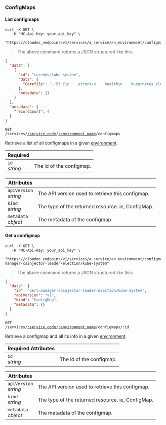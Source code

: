 ### ConfigMaps

<!-------------------- LIST CONFIGMAPS -------------------->

#### List configmaps

```shell
curl -X GET \
   -H "MC-Api-Key: your_api_key" \
   "https://cloudmc_endpoint/v1/services/a_service/an_environment/configmaps"
```

> The above command returns a JSON structured like this:

```json
{
  "data": [
    {
      "id": "coredns/kube-system",
      "data": {
        "Corefile": ".:53 {\n    errors\n    health\n    kubernetes cluster.local in-addr.arpa ip6.arpa {\n      pods insecure\n      upstream\n      fallthrough in-addr.arpa ip6.arpa\n    }\n    prometheus :9153\n    forward . /etc/resolv.conf\n    cache 30\n    loop\n    reload\n    loadbalance\n    import custom/*.override\n}\nimport custom/*.server\n"
      },
      "metadata": {}
    }
  ],
  "metadata": {
    "recordCount": 4
  }
}
```

<code>GET /services/<a href="#administration-service-connections">:service_code</a>/<a href="#administration-environments">:environment_name</a>/configmaps</code>

Retrieve a list of all configmaps in a given [environment](#administration-environments).

| Required           | &nbsp;                   |
| ------------------ | ------------------------ |
| `id` <br/>_string_ | The id of the configmap. |

| Attributes                 | &nbsp;                                            |
| -------------------------- | ------------------------------------------------- |
| `apiVersion` <br/>_string_ | The API version used to retrieve this configmap.  |
| `kind` <br/>_string_       | The type of the returned resource. ie, ConfigMap. |
| `metadata` <br/>_object_   | The metadata of the configmap.                    |

<!-------------------- GET A configmap -------------------->

#### Get a configmap

```shell
curl -X GET \
   -H "MC-Api-Key: your_api_key" \
   "https://cloudmc_endpoint/v1/services/a_service/an_environment/configmaps/cert-manager-cainjector-leader-election/kube-system"
```

> The above command returns a JSON structured like this:

```json
{
  "data": {
    "id": "cert-manager-cainjector-leader-election/kube-system",
    "apiVersion": "v1",
    "kind": "ConfigMap",
    "metadata": {}
  }
}
```

<code>GET /services/<a href="#administration-service-connections">:service_code</a>/<a href="#administration-environments">:environment_name</a>/configmaps/:id</code>

Retrieve a configmap and all its info in a given [environment](#administration-environments).

| Required Attributes | &nbsp;                   |
| ------------------- | ------------------------ |
| `id` <br/>_string_  | The id of the configmap. |

| Attributes                 | &nbsp;                                            |
| -------------------------- | ------------------------------------------------- |
| `apiVersion` <br/>_string_ | The API version used to retrieve this configmap.  |
| `kind` <br/>_string_       | The type of the returned resource. ie, ConfigMap. |
| `metadata` <br/>_object_   | The metadata of the configmap.                    |
